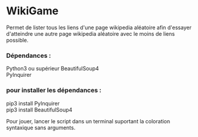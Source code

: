 # WikiGame

Permet de lister tous les liens d'une page wikipedia aléatoire afin d'essayer d'atteindre une autre page wikipedia aléatoire avec le moins de liens possible.

### Dépendances : 
Python3 ou supérieur
BeautifulSoup4  
PyInquirer

### pour installer les dépendances :     
pip3 install PyInquirer  
pip3 install BeautifulSoup4  

Pour jouer, lancer le script dans un terminal suportant la coloration syntaxique sans arguments.


